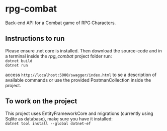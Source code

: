 # rpg-combat

Back-end API for a Combat game of RPG Characters.

## Instructions to run

Please ensure .net core is installed. Then download the source-code and in a terminal inside the _rpg_combat_ project folder run:  
`dotnet build`    
`dotnet run` 

access `http://localhost:5000/swagger/index.html` to se a description of available commands or use the provided PostmanCollection inside the project.

## To work on the project

This project uses EntityFrameworkCore and migrations (currently using Sqlite as database), make sure you have it installed:  
`dotnet tool install --global dotnet-ef`